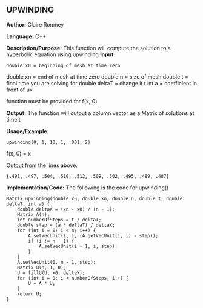 ## UPWINDING

**Author:** Claire Romney

**Language:** C++

**Description/Purpose:** This function will compute the solution to a hyperbolic equation using upwinding
**Input:**

	double x0 = beginning of mesh at time zero
  double xn = end of mesh at time zero
  double n = size of mesh
  double t = final time you are solving for
  double deltaT = change it t
  int a = coefficient in front of ux
  
  function must be provided for f(x, 0)
  
**Output:** The function will output a column vector as a Matrix of solutions at time t

**Usage/Example:**

	upwinding(0, 1, 10, 1, .001, 2)
  f(x, 0) = x

Output from the lines above:

	{.491, .497, .504, .510, .512, .509, .502, .495, .489, .487}
    
**Implementation/Code:** The following is the code for upwinding()

    Matrix upwinding(double x0, double xn, double n, double t, double deltaT, int a) {
	    double deltaX = (xn - x0) / (n - 1);
	    Matrix A(n);
	    int numberOfSteps = t / deltaT;
	    double step = (a * deltaT) / deltaX;
    	for (int i = 0; i < n; i++) {
    		A.setVecUnit(i, i, (A.getVecUnit(i, i) - step));
	    	if (i != n - 1) {
		    	A.setVecUnit(i + 1, i, step);
		    }
	    }
	    A.setVecUnit(0, n - 1, step);
	    Matrix U(n, 1, 0);
	    U = fillU(U, x0, deltaX);
	    for (int i = 0; i < numberOfSteps; i++) {
		    U = A * U;
    	}
	    return U;
    }
